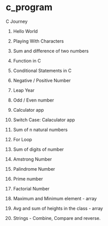 # c_program
C Journey

1. Hello World

2. Playing With Characters

3. Sum and difference of two numbers

4. Function in C

5. Conditional Statements in C

6. Negative / Positive Number

7. Leap Year

8. Odd / Even number

9. Calculator app

10. Switch Case: Calaculator app

11. Sum of n natural numbers

12. For Loop

13. Sum of digits of number

14. Amstrong Number

15. Palindrome Number

16. Prime number

17. Factorial Number

18. Maximum and Minimum element - array

19. Avg and sum of heights in the class - array

20. Strings - Combine, Compare and reverse.
